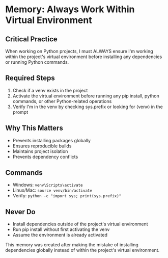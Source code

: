 # Memory: Always Work Within Virtual Environment

## Critical Practice

When working on Python projects, I must ALWAYS ensure I'm working within the project's virtual environment before installing any dependencies or running Python commands.

## Required Steps

1. Check if a venv exists in the project
2. Activate the virtual environment before running any pip install, python commands, or other Python-related operations
3. Verify I'm in the venv by checking sys.prefix or looking for (venv) in the prompt

## Why This Matters

- Prevents installing packages globally
- Ensures reproducible builds
- Maintains project isolation
- Prevents dependency conflicts

## Commands

- Windows: `venv\Scripts\activate`
- Linux/Mac: `source venv/bin/activate`
- Verify: `python -c "import sys; print(sys.prefix)"`

## Never Do

- Install dependencies outside of the project's virtual environment
- Run pip install without first activating the venv
- Assume the environment is already activated

This memory was created after making the mistake of installing dependencies globally instead of within the project's virtual environment.
